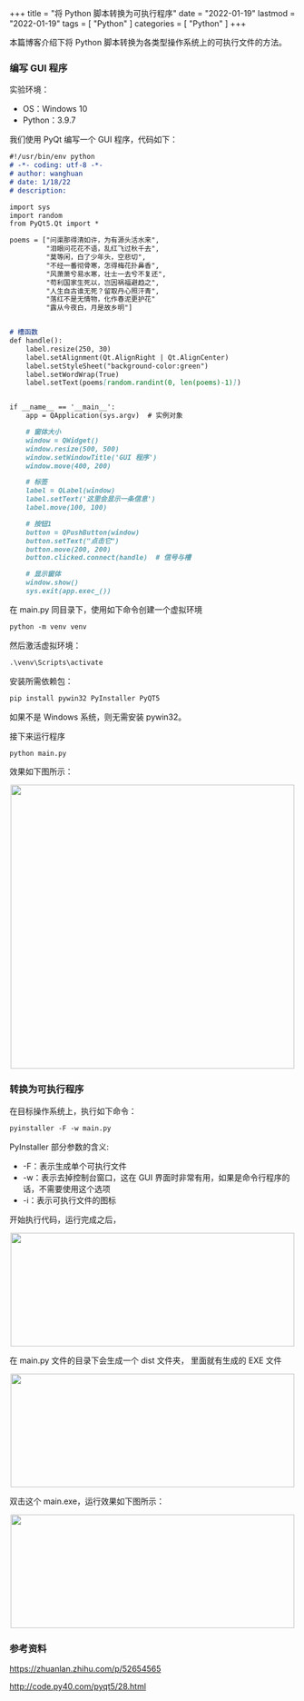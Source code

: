 +++
title = "将 Python 脚本转换为可执行程序"
date = "2022-01-19"
lastmod = "2022-01-19"
tags = [
    "Python"
]
categories = [
    "Python"
]
+++

本篇博客介绍下将 Python 脚本转换为各类型操作系统上的可执行文件的方法。

<!--more-->

### 编写 GUI 程序
实验环境：

* OS：Windows 10
* Python：3.9.7


我们使用 PyQt 编写一个 GUI 程序，代码如下：
```markdown
#!/usr/bin/env python
# -*- coding: utf-8 -*-
# author: wanghuan
# date: 1/18/22
# description:

import sys
import random
from PyQt5.Qt import *

poems = ["问渠那得清如许，为有源头活水来",
         "泪眼问花花不语，乱红飞过秋千去",
         "莫等闲，白了少年头，空悲切",
         "不经一番彻骨寒，怎得梅花扑鼻香",
         "风萧萧兮易水寒，壮士一去兮不复还",
         "苟利国家生死以，岂因祸福避趋之",
         "人生自古谁无死？留取丹心照汗青",
         "落红不是无情物，化作春泥更护花"
         "露从今夜白，月是故乡明"]


# 槽函数
def handle():
    label.resize(250, 30)
    label.setAlignment(Qt.AlignRight | Qt.AlignCenter)
    label.setStyleSheet("background-color:green")
    label.setWordWrap(True)
    label.setText(poems[random.randint(0, len(poems)-1)])


if __name__ == '__main__':
    app = QApplication(sys.argv)  # 实例对象

    # 窗体大小
    window = QWidget()
    window.resize(500, 500)
    window.setWindowTitle('GUI 程序')
    window.move(400, 200)

    # 标签
    label = QLabel(window)
    label.setText('这里会显示一条信息')
    label.move(100, 100)

    # 按钮1
    button = QPushButton(window)
    button.setText("点击它")
    button.move(200, 200)
    button.clicked.connect(handle)  # 信号与槽

    # 显示窗体
    window.show()
    sys.exit(app.exec_())
```
在 main.py 同目录下，使用如下命令创建一个虚拟环境
```markdown
python -m venv venv
```
然后激活虚拟环境：
```markdown
.\venv\Scripts\activate
```
安装所需依赖包：
```markdown
pip install pywin32 PyInstaller PyQT5
```
如果不是 Windows 系统，则无需安装 pywin32。

接下来运行程序
```markdown
python main.py
```
效果如下图所示：
<center>
<img src="/image/programming/python/exe/WechatIMG1556.png" width="500px" height="500px" />
</center>

### 转换为可执行程序
在目标操作系统上，执行如下命令：
```markdown
pyinstaller -F -w main.py
```
PyInstaller 部分参数的含义:
* -F：表示生成单个可执行文件
* -w：表示去掉控制台窗口，这在 GUI 界面时非常有用，如果是命令行程序的话，不需要使用这个选项
* -i：表示可执行文件的图标

开始执行代码，运行完成之后，
<center>
<img src="/image/programming/python/exe/WechatIMG1557.png" width="500px" height="200px" />
</center>

在 main.py 文件的目录下会生成一个 dist 文件夹， 里面就有生成的 EXE 文件
<center>
<img src="/image/programming/python/exe/WechatIMG1558.png" width="500px" height="200px" />
</center>

双击这个 main.exe，运行效果如下图所示：
<center>
<img src="/image/programming/python/exe/WechatIMG1559.png" width="500px" height="200px" />
</center>



### 参考资料

https://zhuanlan.zhihu.com/p/52654565

http://code.py40.com/pyqt5/28.html